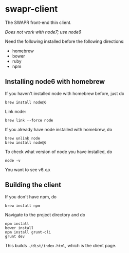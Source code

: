 # swapr-client

The SWAPR front-end thin client.

*Does not work with node7; use node6*

Need the following installed before the following directions:
- homebrew
- bower
- ruby
- npm


## Installing node6 with homebrew
If you haven't installed node with homebrew before, just do

	brew install node@6

Link node:

	brew link --force node
	
If you already have node installed with homebrew, do

	brew unlink node
	brew install node@6

To check what version of node you have installed, do

	node -v

You want to see v6.x.x

## Building the client
If you don't have npm, do

	brew install npm

Navigate to the project directory and do

	npm install
	bower install
	npm install grunt-cli
	grunt dev
	
This builds `./dist/index.html`, which is the client page.
